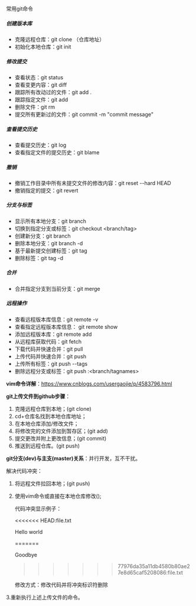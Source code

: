 常用git命令
##### 创建版本库
- 克隆远程仓库：git clone <url>（仓库地址）
- 初始化本地仓库：git init

##### 修改提交
- 查看状态：git status
- 查看变更内容：git diff
- 跟踪所有改动过的文件：git add .
- 跟踪指定文件：git add <file>
- 删除文件：git rm <file>
- 提交所有更新过的文件：git commit -m "commit message"

##### 查看提交历史
- 查看提交历史：git log
- 查看指定文件的提交历史：git blame <file>

##### 撤销
- 撤销工作目录中所有未提交文件的修改内容：git reset --hard HEAD
- 撤销指定的提交：git revert <commit>

##### 分支与标签
- 显示所有本地分支：git branch
- 切换到指定分支或标签：git checkout <branch/tag>
- 创建新分支：git branch <new-branch>
- 删除本地分支：git branch -d <branch>
- 基于最新提交创建标签：git tag <tagname>
- 删除标签：git tag -d <tagname>

##### 合并
- 合并指定分支到当前分支：git merge <branch>

##### 远程操作
- 查看远程版本库信息：git remote -v
- 查看指定远程版本库信息： git remote show <remote>
- 添加远程版本库：git remote add <remote> <url>
- 从远程库获取代码：git fetch <remote>
- 下载代码并快速合并：git pull <remote> <branch>
- 上传代码并快速合并：git push <remote> <branch>
- 上传所有标签：git push --tags
- 删除远程分支或标签：git push <remote> :<branch/tagnames>

**vim命令详解**：https://www.cnblogs.com/usergaojie/p/4583796.html

**git上传文件到github步骤**：
1. 克隆远程仓库到本地；(git clone)
2. cd+仓库名找到本地仓库地址；
3. 在本地仓库添加/修改文件；
4. 将修改完的文件添加到暂存区；(git add)
5. 提交更改并附上更改信息；(git commit)
6. 推送到远程仓库。(git push)

**git分支(dev)与主支(master)关系**：并行开发，互不干扰。

解决代码冲突：
1. 将远程文件拉回本地；(git push)
2. 使用vim命令或直接在本地仓库修改();


    代码冲突显示例子：

    <<<<<<< HEAD:file.txt

    Hello world

    =======

    Goodbye

    >>>>>>> 77976da35a11db4580b80ae27e8d65caf5208086:file.txt
     
    修改方式：修改代码并将冲突标识符删除

3.重新执行上述上传文件的命令。